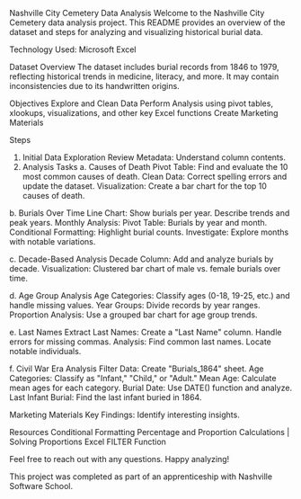 Nashville City Cemetery Data Analysis
Welcome to the Nashville City Cemetery data analysis project. This README provides an overview of the dataset and steps for analyzing and visualizing historical burial data.

Technology Used:
Microsoft Excel 

Dataset Overview
The dataset includes burial records from 1846 to 1979, reflecting historical trends in medicine, literacy, and more. It may contain inconsistencies due to its handwritten origins.

Objectives
Explore and Clean Data
Perform Analysis using pivot tables, xlookups, visualizations, and other key Excel functions
Create Marketing Materials

Steps
1. Initial Data Exploration
Review Metadata: Understand column contents.
2. Analysis Tasks
a. Causes of Death
Pivot Table: Find and evaluate the 10 most common causes of death.
Clean Data: Correct spelling errors and update the dataset.
Visualization: Create a bar chart for the top 10 causes of death.

b. Burials Over Time
Line Chart: Show burials per year. Describe trends and peak years.
Monthly Analysis:
Pivot Table: Burials by year and month.
Conditional Formatting: Highlight burial counts.
Investigate: Explore months with notable variations.

c. Decade-Based Analysis
Decade Column: Add and analyze burials by decade.
Visualization: Clustered bar chart of male vs. female burials over time.

d. Age Group Analysis
Age Categories: Classify ages (0-18, 19-25, etc.) and handle missing values.
Year Groups: Divide records by year ranges.
Proportion Analysis: Use a grouped bar chart for age group trends.

e. Last Names
Extract Last Names: Create a "Last Name" column. Handle errors for missing commas.
Analysis:
Find common last names.
Locate notable individuals.

f. Civil War Era Analysis
Filter Data: Create "Burials_1864" sheet.
Age Categories: Classify as "Infant," "Child," or "Adult."
Mean Age: Calculate mean ages for each category.
Burial Date: Use DATE() function and analyze.
Last Infant Burial: Find the last infant buried in 1864.

Marketing Materials
Key Findings: Identify interesting insights.

Resources
Conditional Formatting
Percentage and Proportion Calculations | Solving Proportions
Excel FILTER Function

Feel free to reach out with any questions. Happy analyzing!

This project was completed as part of an apprenticeship with Nashville Software School.
